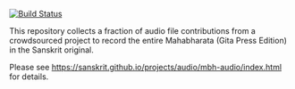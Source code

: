 [![Build Status](https://travis-ci.org/mahabharata-audio-2018/parva02.svg?branch=master)](https://travis-ci.org/mahabharata-audio-2018/parva02)

This repository collects a fraction of audio file contributions from a crowdsourced project to record the entire Mahabharata (Gita Press Edition) in the Sanskrit original.

Please see <https://sanskrit.github.io/projects/audio/mbh-audio/index.html> for details.
